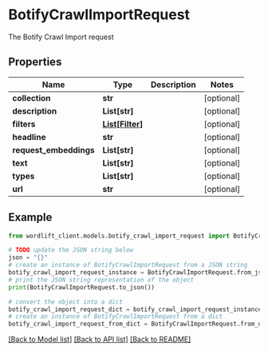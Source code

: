 # BotifyCrawlImportRequest

The Botify Crawl Import request

## Properties

Name | Type | Description | Notes
------------ | ------------- | ------------- | -------------
**collection** | **str** |  | [optional] 
**description** | **List[str]** |  | [optional] 
**filters** | [**List[Filter]**](Filter.md) |  | [optional] 
**headline** | **str** |  | [optional] 
**request_embeddings** | **List[str]** |  | [optional] 
**text** | **List[str]** |  | [optional] 
**types** | **List[str]** |  | [optional] 
**url** | **str** |  | [optional] 

## Example

```python
from wordlift_client.models.botify_crawl_import_request import BotifyCrawlImportRequest

# TODO update the JSON string below
json = "{}"
# create an instance of BotifyCrawlImportRequest from a JSON string
botify_crawl_import_request_instance = BotifyCrawlImportRequest.from_json(json)
# print the JSON string representation of the object
print(BotifyCrawlImportRequest.to_json())

# convert the object into a dict
botify_crawl_import_request_dict = botify_crawl_import_request_instance.to_dict()
# create an instance of BotifyCrawlImportRequest from a dict
botify_crawl_import_request_from_dict = BotifyCrawlImportRequest.from_dict(botify_crawl_import_request_dict)
```
[[Back to Model list]](../README.md#documentation-for-models) [[Back to API list]](../README.md#documentation-for-api-endpoints) [[Back to README]](../README.md)


